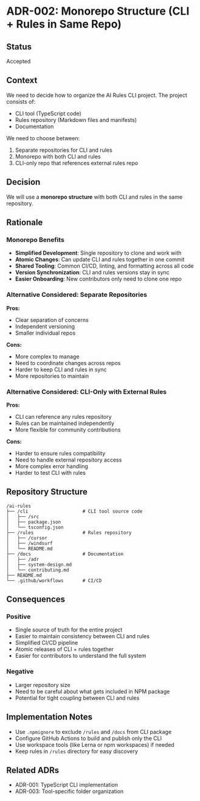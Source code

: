 # ADR-002: Monorepo Structure (CLI + Rules in Same Repo)

## Status

Accepted

## Context

We need to decide how to organize the AI Rules CLI project. The project consists of:

- CLI tool (TypeScript code)
- Rules repository (Markdown files and manifests)
- Documentation

We need to choose between:

1. Separate repositories for CLI and rules
2. Monorepo with both CLI and rules
3. CLI-only repo that references external rules repo

## Decision

We will use a **monorepo structure** with both CLI and rules in the same repository.

## Rationale

### Monorepo Benefits

- **Simplified Development**: Single repository to clone and work with
- **Atomic Changes**: Can update CLI and rules together in one commit
- **Shared Tooling**: Common CI/CD, linting, and formatting across all code
- **Version Synchronization**: CLI and rules versions stay in sync
- **Easier Onboarding**: New contributors only need to clone one repo

### Alternative Considered: Separate Repositories

**Pros:**

- Clear separation of concerns
- Independent versioning
- Smaller individual repos

**Cons:**

- More complex to manage
- Need to coordinate changes across repos
- Harder to keep CLI and rules in sync
- More repositories to maintain

### Alternative Considered: CLI-Only with External Rules

**Pros:**

- CLI can reference any rules repository
- Rules can be maintained independently
- More flexible for community contributions

**Cons:**

- Harder to ensure rules compatibility
- Need to handle external repository access
- More complex error handling
- Harder to test CLI with rules

## Repository Structure

```
/ai-rules
├── /cli                    # CLI tool source code
│   ├── /src
│   ├── package.json
│   └── tsconfig.json
├── /rules                  # Rules repository
│   ├── /cursor
│   ├── /windsurf
│   └── README.md
├── /docs                   # Documentation
│   ├── /adr
│   ├── system-design.md
│   └── contributing.md
├── README.md
└── .github/workflows       # CI/CD
```

## Consequences

### Positive

- Single source of truth for the entire project
- Easier to maintain consistency between CLI and rules
- Simplified CI/CD pipeline
- Atomic releases of CLI + rules together
- Easier for contributors to understand the full system

### Negative

- Larger repository size
- Need to be careful about what gets included in NPM package
- Potential for tight coupling between CLI and rules

## Implementation Notes

- Use `.npmignore` to exclude `/rules` and `/docs` from CLI package
- Configure GitHub Actions to build and publish only the CLI
- Use workspace tools (like Lerna or npm workspaces) if needed
- Keep rules in `/rules` directory for easy discovery

## Related ADRs

- ADR-001: TypeScript CLI implementation
- ADR-003: Tool-specific folder organization

